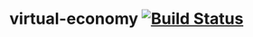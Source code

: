 # virtual-economy [![Build Status](https://travis-ci.org/github/cypox/virtual-economy.png?branch=master)](https://travis-ci.org/github/cypox/virtual-economy)
